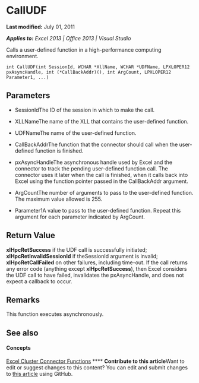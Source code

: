 
# CallUDF

 **Last modified:** July 01, 2011

 _**Applies to:** Excel 2013 | Office 2013 | Visual Studio_

Calls a user-defined function in a high-performance computing environment.


```
int CallUDF(int SessionId, WCHAR *XllName, WCHAR *UDFName, LPXLOPER12 pxAsyncHandle, int (*CallBackAddr)(), int ArgCount, LPXLOPER12 Parameter1, ...)
```


## Parameters


- SessionIdThe ID of the session in which to make the call.
    
- XLLNameThe name of the XLL that contains the user-defined function.
    
- UDFNameThe name of the user-defined function.
    
- CallBackAddrThe function that the connector should call when the user-defined function is finished.
    
- pxAsyncHandleThe asynchronous handle used by Excel and the connector to track the pending user-defined function call. The connector uses it later when the call is finished, when it calls back into Excel using the function pointer passed in the CallBackAddr argument.
    
- ArgCountThe number of arguments to pass to the user-defined function. The maximum value allowed is 255.
    
- Parameter1A value to pass to the user-defined function. Repeat this argument for each parameter indicated by ArgCount.
    

## Return Value

 **xlHpcRetSuccess** if the UDF call is successfully initiated; **xlHpcRetInvalidSessionId** if theSessionId argument is invalid; **xlHpcRetCallFailed** on other failures, including time-out. If the call returns any error code (anything except **xlHpcRetSuccess**), then Excel considers the UDF call to have failed, invalidates the pxAsyncHandle, and does not expect a callback to occur.


## Remarks

This function executes asynchronously.


## See also


#### Concepts


 [Excel Cluster Connector Functions](65927ef9-29f7-499a-a1c1-6f672c09bb6b.md)
****   **Contribute to this article**Want to edit or suggest changes to this content? You can edit and submit changes to  [this article](https://github.com/jhershey00/VBA_Excel_Test/OpenXMLCon/articles/6421c9a2-07f7-4deb-aa43-c50d82cb0002.md) using GitHub.

